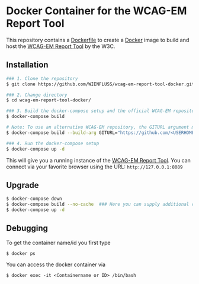 # Docker Container for the WCAG-EM Report Tool

This repository contains a [Dockerfile](https://docs.docker.com/engine/reference/builder/) to create a [Docker](https://www.docker.com/what-docker) image to build and host the [WCAG-EM Report Tool](https://github.com/w3c/wcag-em-report-tool) by the W3C.

## Installation

```bash
### 1. Clone the repository
$ git clone https://github.com/WIENFLUSS/wcag-em-report-tool-docker.git

### 2. Change directory
$ cd wcag-em-report-tool-docker/

### 3. Build the docker-compose setup and the official WCAG-EM repository
$ docker-compose build

# Note: To use an alternative WCAG-EM repository, the GITURL argument must be set accordingly
$ docker-compose build --build-arg GITURL="https://github.com/<USERHOME>/wcag-em-report-tool-docker.git" w3c-report-em-tool

### 4. Run the docker-compose setup
$ docker-compose up -d
```

This will give you a running instance of the [WCAG-EM Report Tool](https://github.com/w3c/wcag-em-report-tool). You can connect via your favorite browser using the URL:
`http://127.0.0.1:8089`

## Upgrade

```bash
$ docker-compose down
$ docker-compose build --no-cache  ### Here you can supply additional commands: see Installation Step 3
$ docker-compose up -d
```

## Debugging
To get the container name/id you first type

`$ docker ps`

You can access the docker container via

`$ docker exec -it <Containername or ID> /bin/bash`
